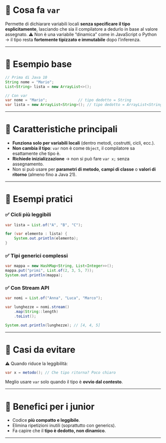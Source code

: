 # 🔹 Cosa fa `var`

Permette di dichiarare variabili locali **senza specificare il tipo esplicitamente**, lasciando che sia il compilatore a dedurlo in base al valore assegnato.
⚠️ Non è una variabile “dinamica” come in JavaScript o Python → il tipo resta **fortemente tipizzato e immutabile** dopo l’inferenza.

---

# 🔹 Esempio base

```java
// Prima di Java 10
String nome = "Mario";
List<String> lista = new ArrayList<>();

// Con var
var nome = "Mario";              // tipo dedotto = String
var lista = new ArrayList<String>(); // tipo dedotto = ArrayList<String>
```

---

# 🔹 Caratteristiche principali

* **Funziona solo per variabili locali** (dentro metodi, costrutti, cicli, ecc.).
* **Non cambia il tipo**: `var` non è come `Object`, il compilatore sa esattamente che tipo è.
* **Richiede inizializzazione** → non si può fare `var x;` senza assegnamento.
* Non si può usare per **parametri di metodo**, **campi di classe** o **valori di ritorno** (almeno fino a Java 21).

---

# 🔹 Esempi pratici

### ✅ Cicli più leggibili

```java
var lista = List.of("A", "B", "C");

for (var elemento : lista) {
    System.out.println(elemento);
}
```

### ✅ Tipi generici complessi

```java
var mappa = new HashMap<String, List<Integer>>();
mappa.put("primi", List.of(2, 3, 5, 7));
System.out.println(mappa);
```

### ✅ Con Stream API

```java
var nomi = List.of("Anna", "Luca", "Marco");

var lunghezze = nomi.stream()
    .map(String::length)
    .toList();

System.out.println(lunghezze); // [4, 4, 5]
```

---

# 🔹 Casi da evitare

⚠️ Quando riduce la leggibilità:

```java
var x = metodo(); // Che tipo ritorna? Poco chiaro
```

Meglio usare `var` solo quando il tipo è **ovvio dal contesto**.

---

# 🔹 Benefici per i junior

* Codice **più compatto e leggibile**.
* Elimina ripetizioni inutili (soprattutto con generics).
* Fa capire che il **tipo è dedotto, non dinamico**.

---

